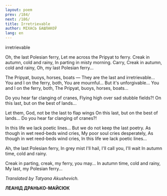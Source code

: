 ```yaml
---
layout: poem
prev: /184/
next: /186/
title: Irretrievable
author: МІХАСЬ БАШЛАКОЎ
lang: en
---
```



 
irretrievable

Oh, the last Polesian ferry, Let me across the Pripyat to ferry. Creak in autumn, cold and rainy, In parting in misty morning. Carry, Creak in autumn, cold and rainy, Oh, my last Polesian ferry...

The Pripyat, buoys, horses, boats — They are the last and irretrievable... You and I on the ferry, both, You are mournful... But it's unforgivable... You and I on the ferry, both, The Pripyat, buoys, horses, boats...

Do you hear far clanging of cranes, Flying high over sad stubble fields?! On this last, but on the best of lands...

Let them, God, not be the last to flap wings On this last, but on the best of lands... Do you hear far clanging of cranes?!

In this life we lack poetic lines... But we do not keep the last poetry. As though in wet reed-beds wind cries, My poor soul cries desperately, As though in wet reed-beds wind cries, In this life we lack poetic lines...

Ah, the last Polesian ferry, In grey mist I'll hail, I'll call you, I'll wait In autumn time, cold and rainy.

Creak in parting, creak, my ferry, you may... In autumn time, cold and rainy, My last, my Polesian ferry...

_Translated_ _by Tatyana Akushevich._

**ЛЕАНІД ДРАНЬКО-МАЙСЮК**

###

